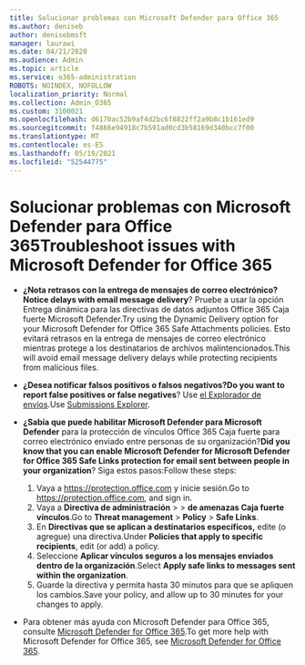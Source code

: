 ```yaml
---
title: Solucionar problemas con Microsoft Defender para Office 365
ms.author: deniseb
author: denisebmsft
manager: laurawi
ms.date: 04/21/2020
ms.audience: Admin
ms.topic: article
ms.service: o365-administration
ROBOTS: NOINDEX, NOFOLLOW
localization_priority: Normal
ms.collection: Admin_O365
ms.custom: 3100021
ms.openlocfilehash: d6170ac52b9af4d2bc6f8822ff2a9b8c1b161ed9
ms.sourcegitcommit: f4866e94918c7b591ad0cd3b58169d340bcc7f00
ms.translationtype: MT
ms.contentlocale: es-ES
ms.lasthandoff: 05/19/2021
ms.locfileid: "52544775"
---
```

# <a name="troubleshoot-issues-with-microsoft-defender-for-office-365"></a><span data-ttu-id="5b0b0-102">Solucionar problemas con Microsoft Defender para Office 365</span><span class="sxs-lookup"><span data-stu-id="5b0b0-102">Troubleshoot issues with Microsoft Defender for Office 365</span></span>

- <span data-ttu-id="5b0b0-103">**¿Nota retrasos con la entrega de mensajes de correo electrónico?**</span><span class="sxs-lookup"><span data-stu-id="5b0b0-103">**Notice delays with email message delivery**?</span></span> <span data-ttu-id="5b0b0-104">Pruebe a usar la opción Entrega dinámica para las directivas de datos adjuntos Office 365 Caja fuerte Microsoft Defender.</span><span class="sxs-lookup"><span data-stu-id="5b0b0-104">Try using the Dynamic Delivery option for your Microsoft Defender for Office 365 Safe Attachments policies.</span></span> <span data-ttu-id="5b0b0-105">Esto evitará retrasos en la entrega de mensajes de correo electrónico mientras protege a los destinatarios de archivos malintencionados.</span><span class="sxs-lookup"><span data-stu-id="5b0b0-105">This will avoid email message delivery delays while protecting recipients from malicious files.</span></span>
- <span data-ttu-id="5b0b0-106">**¿Desea notificar falsos positivos o falsos negativos?**</span><span class="sxs-lookup"><span data-stu-id="5b0b0-106">**Do you want to report false positives or false negatives**?</span></span> <span data-ttu-id="5b0b0-107">Use [el Explorador de envíos](https://protection.office.com/reportsubmission).</span><span class="sxs-lookup"><span data-stu-id="5b0b0-107">Use [Submissions Explorer](https://protection.office.com/reportsubmission).</span></span>
- <span data-ttu-id="5b0b0-108">**¿Sabía que puede habilitar Microsoft Defender para Microsoft Defender** para la protección de vínculos Office 365 Caja fuerte para correo electrónico enviado entre personas de su organización?</span><span class="sxs-lookup"><span data-stu-id="5b0b0-108">**Did you know that you can enable Microsoft Defender for Microsoft Defender for Office 365 Safe Links protection for email sent between people in your organization**?</span></span> <span data-ttu-id="5b0b0-109">Siga estos pasos:</span><span class="sxs-lookup"><span data-stu-id="5b0b0-109">Follow these steps:</span></span>
    1. <span data-ttu-id="5b0b0-110">Vaya a https://protection.office.com y inicie sesión.</span><span class="sxs-lookup"><span data-stu-id="5b0b0-110">Go to https://protection.office.com, and sign in.</span></span>
    2. <span data-ttu-id="5b0b0-111">Vaya a **Directiva de administración**  >    >  **de amenazas Caja fuerte vínculos**.</span><span class="sxs-lookup"><span data-stu-id="5b0b0-111">Go to **Threat management** > **Policy** > **Safe Links**.</span></span>
    3. <span data-ttu-id="5b0b0-112">En **Directivas que se aplican a destinatarios específicos,** edite (o agregue) una directiva.</span><span class="sxs-lookup"><span data-stu-id="5b0b0-112">Under **Policies that apply to specific recipients**, edit (or add) a policy.</span></span>
    4. <span data-ttu-id="5b0b0-113">Seleccione **Aplicar vínculos seguros a los mensajes enviados dentro de la organización**.</span><span class="sxs-lookup"><span data-stu-id="5b0b0-113">Select **Apply safe links to messages sent within the organization**.</span></span>
    5. <span data-ttu-id="5b0b0-114">Guarde la directiva y permita hasta 30 minutos para que se apliquen los cambios.</span><span class="sxs-lookup"><span data-stu-id="5b0b0-114">Save your policy, and allow up to 30 minutes for your changes to apply.</span></span>

- <span data-ttu-id="5b0b0-115">Para obtener más ayuda con Microsoft Defender para Office 365, consulte [Microsoft Defender for Office 365](/microsoft-365/security/office-365-security/office-365-atp).</span><span class="sxs-lookup"><span data-stu-id="5b0b0-115">To get more help with Microsoft Defender for Office 365, see [Microsoft Defender for Office 365](/microsoft-365/security/office-365-security/office-365-atp).</span></span>